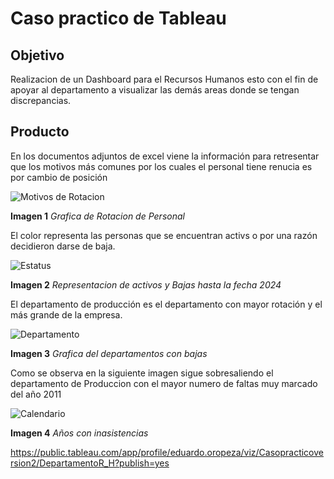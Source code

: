 # Caso practico de Tableau

## Objetivo

 Realizacion de un Dashboard para el Recursos Humanos esto con el fin de apoyar al departamento  a visualizar las demás areas donde se tengan discrepancias.
 
## Producto

En los documentos adjuntos de excel viene la información para retresentar que los motivos más comunes por los cuales el personal tiene renucia es por cambio de posición

![Motivos de Rotacion](https://github.com/user-attachments/assets/d93af08c-e990-4982-9806-a92fcd7281c6)

**Imagen 1** *Grafica de Rotacion de Personal* 

El color representa las personas que se encuentran activs o por una razón decidieron darse de baja.

![Estatus](https://github.com/user-attachments/assets/afbcbc8f-0ad4-4f54-9074-a637810ad6d1)

**Imagen 2** *Representacion de activos y Bajas hasta la fecha 2024* 

El departamento de producción es el departamento con mayor rotación y el más grande de la empresa.

![Departamento](https://github.com/user-attachments/assets/c552c9bc-d785-469e-99a1-8aba08207b9a)

**Imagen 3** *Grafica del departamentos con bajas*

Como se observa en la siguiente imagen sigue sobresaliendo el departamento de  Produccion con el mayor numero de faltas  muy marcado del año 2011

![Calendario](https://github.com/user-attachments/assets/f5b3fc21-6d1a-4979-bfa8-b8e38bc3cc29)

**Imagen 4** *Años con inasistencias*


https://public.tableau.com/app/profile/eduardo.oropeza/viz/Casopracticoversion2/DepartamentoR_H?publish=yes
